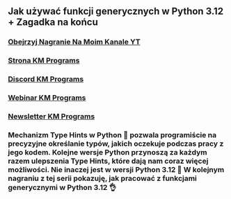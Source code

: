 ## Jak używać funkcji generycznych w Python 3.12 + Zagadka na końcu

### [Obejrzyj Nagranie Na Moim Kanale YT](https://youtu.be/8N-Vy6nzYJU?si=NsVOBrnWtKzRuvku)
### [Strona KM Programs](https://km-programs.pl/)
### [Discord KM Programs](https://discord.com/invite/a6SXsjjBMx)
### [Webinar KM Programs](https://km-programs.pl/webinar/)
### [Newsletter KM Programs](https://km-programs.pl/newsletter/)

### Mechanizm Type Hints w Python 🐍 pozwala programiście na precyzyjne określanie typów, jakich oczekuje podczas pracy z jego kodem. Kolejne wersje Python przynoszą za każdym razem ulepszenia Type Hints, które dają nam coraz więcej możliwości. Nie inaczej jest w wersji Python 3.12 💪 W kolejnym nagraniu z tej serii pokazuję, jak pracować z funkcjami generycznymi w Python 3.12 👌
